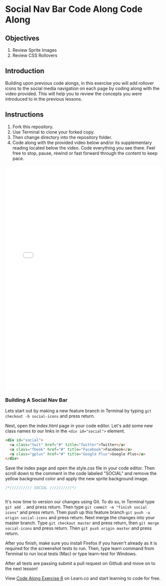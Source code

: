 # Social Nav Bar Code Along Code Along

## Objectives

1. Review Sprite Images
2. Review CSS Rollovers

## Introduction

Building upon previous code alongs, in this exercise you will add rollover icons to the social media navigation on each page by coding along with the video provided. This will help you to review the concepts you were introduced to in the previous lessons.

## Instructions

1. Fork this repository.
2. Use Terminal to clone your forked copy.
3. Then change directory into the repository folder.
4. Code along with the provided video below and/or its supplementary reading located below the video. Code everything you see there. Feel free to stop, pause, rewind or fast forward through the content to keep pace.

<iframe width="100%" height="720" src="//www.youtube.com/embed/DjAGtFUbmYg?rel=0&controls=1&showinfo=1" frameborder="0" allowfullscreen></iframe>

### Building A Social Nav Bar

Lets start out by making a new feature branch in Terminal by typing `git checkout -b social-icons` and press return. 

Next, open the index.html page in your code editor. Let's add some new class names to our links in the `<div id="social">` element.

```html
<div id="social">
  <a class="twit" href="#" title="Twitter">Twitter</a>
  <a class="fbook" href="#" title="Facebook">Facebook</a>
  <a class="gplus" href="#" title="Google Plus">Google Plus</a>
</div>
```

Save the index page and open the style.css file in your code editor. Then scroll down to the comment in the code labeled "SOCIAL" and remove the yellow background color and apply the new sprite background image.

```css
/*////////// SOCIAL //////////*/



```



It's now time to version our changes using Git. To do so, in Terminal type `git add .` and press return. Then type `git commit -m "finish social icons"` and press return. Then push up this feature branch `git push -u origin social-icons` and press return. Next merge the changes into your master branch. Type `git checkout master` and press return, then `git merge social-icons` and press return. Then `git push origin master` and press return.

After you finish, make sure you install Firefox if you haven't already as it is required for the screenshot tests to run. Then, type learn command from Terminal to run local tests (Mac) or type learn-test for Windows.

After all tests are passing submit a pull request on Github and move on to the next lesson!


<p data-visibility='hidden'>View <a href='https://learn.co/lessons/fe-code-along-ex-6' title='Code Along Exercise 6'>Code Along Exercise 6</a> on Learn.co and start learning to code for free.</p>
